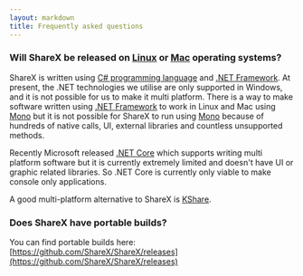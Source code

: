 ```yaml
---
layout: markdown
title: Frequently asked questions
---
```


### Will ShareX be released on [Linux](https://en.wikipedia.org/wiki/Linux) or [Mac](https://en.wikipedia.org/wiki/MacOS) operating systems?

ShareX is written using [C# programming language](https://en.wikipedia.org/wiki/C_Sharp_(programming_language)) and [.NET Framework](https://en.wikipedia.org/wiki/.NET_Framework). At present, the .NET technologies we utilise are only supported in Windows, and it is not possible for us to make it multi platform. There is a way to make software written using [.NET Framework](https://en.wikipedia.org/wiki/.NET_Framework) to work in Linux and Mac using [Mono](https://en.wikipedia.org/wiki/Mono_(software)) but it is not possible for ShareX to run using [Mono](https://en.wikipedia.org/wiki/Mono_(software)) because of hundreds of native calls, UI, external libraries and countless unsupported methods.

Recently Microsoft released [.NET Core](https://en.wikipedia.org/wiki/.NET_Framework#.NET_Core) which supports writing multi platform software but it is currently extremely limited and doesn't have UI or graphic related libraries. So .NET Core is currently only viable to make console only applications.

A good multi-platform alternative to ShareX is [KShare](https://github.com/ArsenArsen/KShare).

### Does ShareX have portable builds?

You can find portable builds here: [https://github.com/ShareX/ShareX/releases](https://github.com/ShareX/ShareX/releases)
